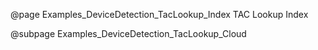 @page Examples_DeviceDetection_TacLookup_Index TAC Lookup Index

@subpage Examples_DeviceDetection_TacLookup_Cloud
